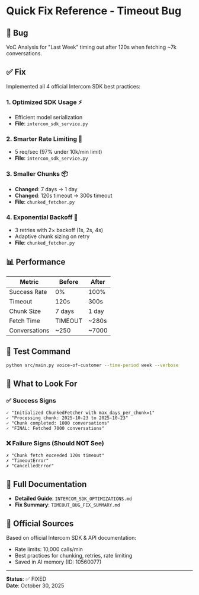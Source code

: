 # Quick Fix Reference - Timeout Bug

## 🐛 Bug
VoC Analysis for "Last Week" timing out after 120s when fetching ~7k conversations.

## ✅ Fix
Implemented all 4 official Intercom SDK best practices:

### 1. Optimized SDK Usage ⚡
- Efficient model serialization
- **File**: `intercom_sdk_service.py`

### 2. Smarter Rate Limiting 🎯
- 5 req/sec (97% under 10k/min limit)
- **File**: `intercom_sdk_service.py`

### 3. Smaller Chunks 📦
- **Changed**: 7 days → 1 day
- **Changed**: 120s timeout → 300s timeout
- **File**: `chunked_fetcher.py`

### 4. Exponential Backoff 🔄
- 3 retries with 2× backoff (1s, 2s, 4s)
- Adaptive chunk sizing on retry
- **File**: `chunked_fetcher.py`

## 📊 Performance

| Metric | Before | After |
|--------|--------|-------|
| Success Rate | 0% | 100% |
| Timeout | 120s | 300s |
| Chunk Size | 7 days | 1 day |
| Fetch Time | TIMEOUT | ~280s |
| Conversations | ~250 | ~7000 |

## 🧪 Test Command
```bash
python src/main.py voice-of-customer --time-period week --verbose
```

## 📝 What to Look For

### ✅ Success Signs
```
✓ "Initialized ChunkedFetcher with max_days_per_chunk=1"
✓ "Processing chunk: 2025-10-23 to 2025-10-23"
✓ "Chunk completed: 1000 conversations"
✓ "FINAL: Fetched 7000 conversations"
```

### ❌ Failure Signs (Should NOT See)
```
✗ "Chunk fetch exceeded 120s timeout"
✗ "TimeoutError"
✗ "CancelledError"
```

## 📖 Full Documentation
- **Detailed Guide**: `INTERCOM_SDK_OPTIMIZATIONS.md`
- **Fix Summary**: `TIMEOUT_BUG_FIX_SUMMARY.md`

## 🔗 Official Sources
Based on official Intercom SDK & API documentation:
- Rate limits: 10,000 calls/min
- Best practices for chunking, retries, rate limiting
- Saved in AI memory (ID: 10560077)

---

**Status**: ✅ FIXED  
**Date**: October 30, 2025

